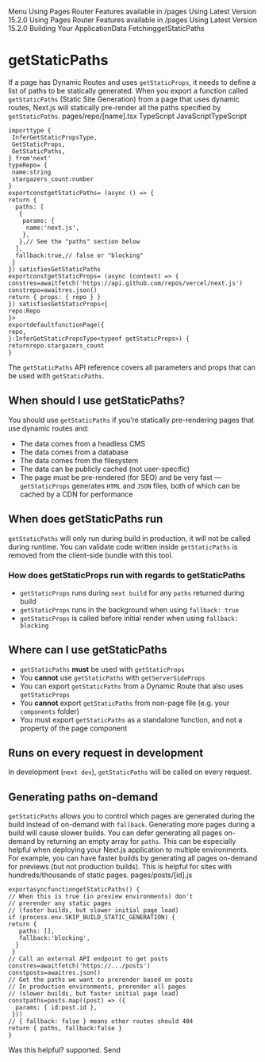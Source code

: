 Menu
Using Pages Router
Features available in /pages
Using Latest Version
15.2.0
Using Pages Router
Features available in /pages
Using Latest Version
15.2.0
Building Your ApplicationData FetchinggetStaticPaths
# getStaticPaths
If a page has Dynamic Routes and uses `getStaticProps`, it needs to define a list of paths to be statically generated.
When you export a function called `getStaticPaths` (Static Site Generation) from a page that uses dynamic routes, Next.js will statically pre-render all the paths specified by `getStaticPaths`.
pages/repo/[name].tsx
TypeScript
JavaScriptTypeScript
```
importtype {
 InferGetStaticPropsType,
 GetStaticProps,
 GetStaticPaths,
} from'next'
typeRepo= {
 name:string
 stargazers_count:number
}
exportconstgetStaticPaths= (async () => {
return {
  paths: [
   {
    params: {
     name:'next.js',
    },
   },// See the "paths" section below
  ],
  fallback:true,// false or "blocking"
 }
}) satisfiesGetStaticPaths
exportconstgetStaticProps= (async (context) => {
constres=awaitfetch('https://api.github.com/repos/vercel/next.js')
constrepo=awaitres.json()
return { props: { repo } }
}) satisfiesGetStaticProps<{
repo:Repo
}>
exportdefaultfunctionPage({
repo,
}:InferGetStaticPropsType<typeof getStaticProps>) {
returnrepo.stargazers_count
}
```

The `getStaticPaths` API reference covers all parameters and props that can be used with `getStaticPaths`.
## When should I use getStaticPaths?
You should use `getStaticPaths` if you’re statically pre-rendering pages that use dynamic routes and:
  * The data comes from a headless CMS
  * The data comes from a database
  * The data comes from the filesystem
  * The data can be publicly cached (not user-specific)
  * The page must be pre-rendered (for SEO) and be very fast — `getStaticProps` generates `HTML` and `JSON` files, both of which can be cached by a CDN for performance


## When does getStaticPaths run
`getStaticPaths` will only run during build in production, it will not be called during runtime. You can validate code written inside `getStaticPaths` is removed from the client-side bundle with this tool.
### How does getStaticProps run with regards to getStaticPaths
  * `getStaticProps` runs during `next build` for any `paths` returned during build
  * `getStaticProps` runs in the background when using `fallback: true`
  * `getStaticProps` is called before initial render when using `fallback: blocking`


## Where can I use getStaticPaths
  * `getStaticPaths` **must** be used with `getStaticProps`
  * You **cannot** use `getStaticPaths` with `getServerSideProps`
  * You can export `getStaticPaths` from a Dynamic Route that also uses `getStaticProps`
  * You **cannot** export `getStaticPaths` from non-page file (e.g. your `components` folder)
  * You must export `getStaticPaths` as a standalone function, and not a property of the page component


## Runs on every request in development
In development (`next dev`), `getStaticPaths` will be called on every request.
## Generating paths on-demand
`getStaticPaths` allows you to control which pages are generated during the build instead of on-demand with `fallback`. Generating more pages during a build will cause slower builds.
You can defer generating all pages on-demand by returning an empty array for `paths`. This can be especially helpful when deploying your Next.js application to multiple environments. For example, you can have faster builds by generating all pages on-demand for previews (but not production builds). This is helpful for sites with hundreds/thousands of static pages.
pages/posts/[id].js
```
exportasyncfunctiongetStaticPaths() {
// When this is true (in preview environments) don't
// prerender any static pages
// (faster builds, but slower initial page load)
if (process.env.SKIP_BUILD_STATIC_GENERATION) {
return {
   paths: [],
   fallback:'blocking',
  }
 }
// Call an external API endpoint to get posts
constres=awaitfetch('https://.../posts')
constposts=awaitres.json()
// Get the paths we want to prerender based on posts
// In production environments, prerender all pages
// (slower builds, but faster initial page load)
constpaths=posts.map((post) => ({
  params: { id:post.id },
 }))
// { fallback: false } means other routes should 404
return { paths, fallback:false }
}
```

Was this helpful?
supported.
Send

